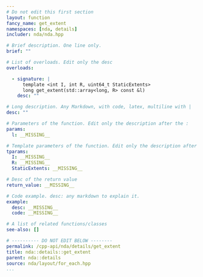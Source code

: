 ```yaml
---
# Do not edit this first section
layout: function
fancy_name: get_extent
namespaces: [nda, details]
includer: nda/nda.hpp

# Brief description. One line only.
brief: ""

# List of overloads. Edit only the desc
overloads:

  - signature: |
      template <int I, int R, uint64_t StaticExtents>
      long get_extent(std::array<long, R> const &l)
    desc: ""

# Long description. Any Markdown, with code, latex, multiline with |
desc: ""

# Parameters of the function. Edit only the description after the :
params:
  l: __MISSING__

# Template parameters of the function. Edit only the description after the :
tparams:
  I: __MISSING__
  R: __MISSING__
  StaticExtents: __MISSING__

# Desc of the return value
return_value: __MISSING__

# Code example. desc: any markdown to explain it.
example:
  desc: __MISSING__
  code: __MISSING__

# A list of related functions/classes
see-also: []

# ---------- DO NOT EDIT BELOW --------
permalink: /cpp-api/nda/details/get_extent
title: nda::details::get_extent
parent: nda::details
source: nda/layout/for_each.hpp
...
```


